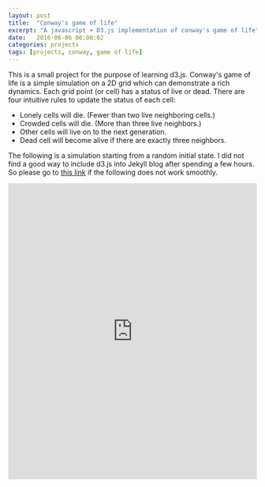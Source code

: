 ```yaml
---
layout: post
title:  "Conway's game of life"
excerpt: "A javascript + D3.js implementation of conway's game of life"
date:   2016-06-06 00:00:02
categories: projects
tags: [projects, conway, game of life]
---
```

This is a small project for the purpose of learning d3.js. Conway's game of life is a simple simulation on a 2D grid which can demonstrate a rich dynamics. Each grid point (or cell) has a status of live or dead. There are four intuitive rules to update the status of each cell:

* Lonely cells will die. (Fewer than two live neighboring cells.)
* Crowded cells will die. (More than three live neighbors.)
* Other cells will live on to the next generation.
* Dead cell will become alive if there are exactly three neighbors.

The following is a simulation starting from a random initial state. I did not find a good way to include d3.js into Jekyll blog after spending a few hours. So please go to [this link](http://www.sugarscape.net/game-of-life-web/) if the following does not work smoothly.
<iframe src="http://www.sugarscape.net/game-of-life-web/index.html" width="100%" height = "600px" frameborder="0">

